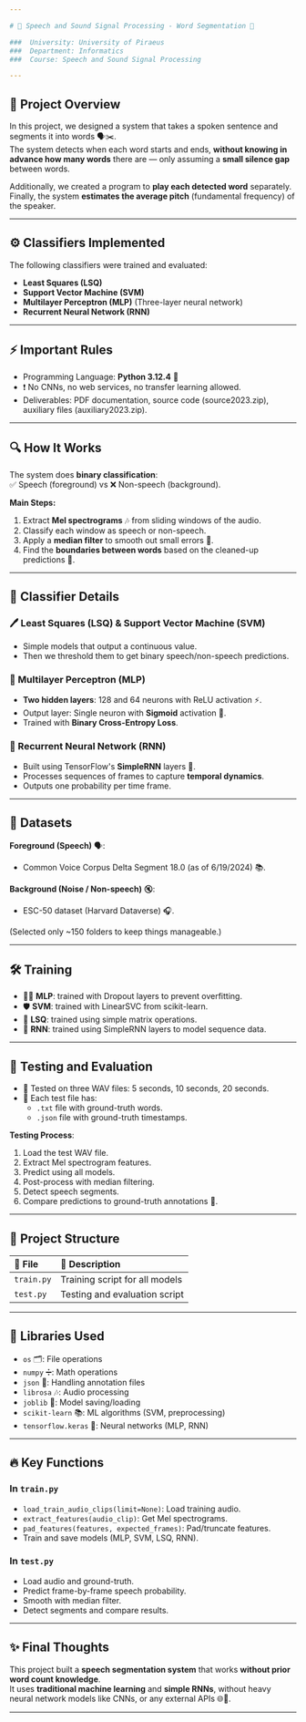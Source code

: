 ```yaml
---

# 🎵 Speech and Sound Signal Processing - Word Segmentation 🎵

###  University: University of Piraeus  
###  Department: Informatics  
###  Course: Speech and Sound Signal Processing  

---
```


## 🎯 Project Overview

In this project, we designed a system that takes a spoken sentence and segments it into words 🗣️✂️.  
The system detects when each word starts and ends, **without knowing in advance how many words** there are — only assuming a **small silence gap** between words.

Additionally, we created a program to **play each detected word** separately.  
Finally, the system **estimates the average pitch** (fundamental frequency) of the speaker.

---

## ⚙️ Classifiers Implemented

The following classifiers were trained and evaluated:

-  **Least Squares (LSQ)**
-  **Support Vector Machine (SVM)**
-  **Multilayer Perceptron (MLP)** (Three-layer neural network)
-  **Recurrent Neural Network (RNN)**

---

## ⚡ Important Rules

- Programming Language: **Python 3.12.4** 🐍
- ❗ No CNNs, no web services, no transfer learning allowed.
-  Deliverables: PDF documentation, source code (source2023.zip), auxiliary files (auxiliary2023.zip).

---

## 🔍 How It Works

The system does **binary classification**:  
✅ Speech (foreground) vs ❌ Non-speech (background).

**Main Steps:**
1. Extract **Mel spectrograms** 🎶 from sliding windows of the audio.
2. Classify each window as speech or non-speech.
3. Apply a **median filter** to smooth out small errors 🧹.
4. Find the **boundaries between words** based on the cleaned-up predictions 🧩.

---

## 🧠 Classifier Details

### 🖊️ Least Squares (LSQ) & Support Vector Machine (SVM)
- Simple models that output a continuous value.
- Then we threshold them to get binary speech/non-speech predictions.

### 🧮 Multilayer Perceptron (MLP)
- **Two hidden layers**: 128 and 64 neurons with ReLU activation ⚡.
- Output layer: Single neuron with **Sigmoid** activation 🧠.
- Trained with **Binary Cross-Entropy Loss**.

### 🔁 Recurrent Neural Network (RNN)
- Built using TensorFlow's **SimpleRNN** layers 🔁.
- Processes sequences of frames to capture **temporal dynamics**.
- Outputs one probability per time frame.

---

## 📂 Datasets

**Foreground (Speech)** 🗣️:  
- Common Voice Corpus Delta Segment 18.0 (as of 6/19/2024) 📚.

**Background (Noise / Non-speech)** 🔇:  
- ESC-50 dataset (Harvard Dataverse) 🎧.

(Selected only ~150 folders to keep things manageable.)

---

## 🛠️ Training

- 🧑‍🏫 **MLP**: trained with Dropout layers to prevent overfitting.
- 🛡️ **SVM**: trained with LinearSVC from scikit-learn.
- 🔢 **LSQ**: trained using simple matrix operations.
- 🔁 **RNN**: trained using SimpleRNN layers to model sequence data.

---

## 🧪 Testing and Evaluation

- 🎯 Tested on three WAV files: 5 seconds, 10 seconds, 20 seconds.
- 📜 Each test file has:
  - `.txt` file with ground-truth words.
  - `.json` file with ground-truth timestamps.

**Testing Process**:
1. Load the test WAV file.
2. Extract Mel spectrogram features.
3. Predict using all models.
4. Post-process with median filtering.
5. Detect speech segments.
6. Compare predictions to ground-truth annotations 📝.

---

## 📁 Project Structure

| 📄 File | 📜 Description |
|:---|:---|
| `train.py` | Training script for all models |
| `test.py` | Testing and evaluation script |

---

## 🛒 Libraries Used

- `os` 🗂️: File operations
- `numpy` ➗: Math operations
- `json` 📄: Handling annotation files
- `librosa` 🎶: Audio processing
- `joblib` 💾: Model saving/loading
- `scikit-learn` 📚: ML algorithms (SVM, preprocessing)
- `tensorflow.keras` 🤖: Neural networks (MLP, RNN)

---

## 🔥 Key Functions

### In `train.py`
- `load_train_audio_clips(limit=None)`: Load training audio.
- `extract_features(audio_clip)`: Get Mel spectrograms.
- `pad_features(features, expected_frames)`: Pad/truncate features.
- Train and save models (MLP, SVM, LSQ, RNN).

### In `test.py`
- Load audio and ground-truth.
- Predict frame-by-frame speech probability.
- Smooth with median filter.
- Detect segments and compare results.

---

## ✨ Final Thoughts

This project built a **speech segmentation system** that works **without prior word count knowledge**.  
It uses **traditional machine learning** and **simple RNNs**, without heavy neural network models like CNNs, or any external APIs 🌐🚫.

---
